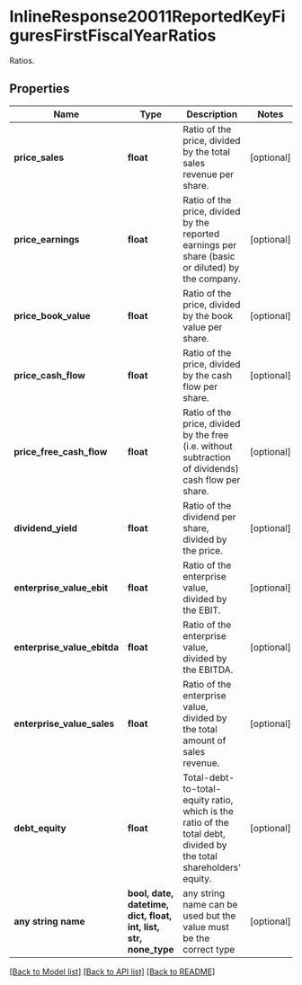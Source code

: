 # InlineResponse20011ReportedKeyFiguresFirstFiscalYearRatios

Ratios.

## Properties
Name | Type | Description | Notes
------------ | ------------- | ------------- | -------------
**price_sales** | **float** | Ratio of the price, divided by the total sales revenue per share. | [optional] 
**price_earnings** | **float** | Ratio of the price, divided by the reported earnings per share (basic or diluted) by the company. | [optional] 
**price_book_value** | **float** | Ratio of the price, divided by the book value per share. | [optional] 
**price_cash_flow** | **float** | Ratio of the price, divided by the cash flow per share. | [optional] 
**price_free_cash_flow** | **float** | Ratio of the price, divided by the free (i.e. without subtraction of dividends) cash flow per share. | [optional] 
**dividend_yield** | **float** | Ratio of the dividend per share, divided by the price. | [optional] 
**enterprise_value_ebit** | **float** | Ratio of the enterprise value, divided by the EBIT. | [optional] 
**enterprise_value_ebitda** | **float** | Ratio of the enterprise value, divided by the EBITDA. | [optional] 
**enterprise_value_sales** | **float** | Ratio of the enterprise value, divided by the total amount of sales revenue. | [optional] 
**debt_equity** | **float** | Total-debt-to-total-equity ratio, which is the ratio of the total debt, divided by the total shareholders&#39; equity. | [optional] 
**any string name** | **bool, date, datetime, dict, float, int, list, str, none_type** | any string name can be used but the value must be the correct type | [optional]

[[Back to Model list]](../README.md#documentation-for-models) [[Back to API list]](../README.md#documentation-for-api-endpoints) [[Back to README]](../README.md)


